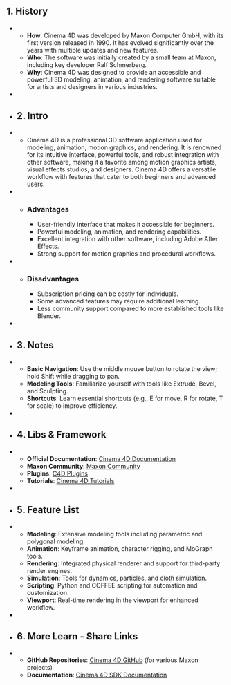 ## 1. History
-
	- **How**: Cinema 4D was developed by Maxon Computer GmbH, with its first version released in 1990. It has evolved significantly over the years with multiple updates and new features.
	- **Who**: The software was initially created by a small team at Maxon, including key developer Ralf Schmerberg.
	- **Why**: Cinema 4D was designed to provide an accessible and powerful 3D modeling, animation, and rendering software suitable for artists and designers in various industries.
-
- ## 2. Intro
-
	- Cinema 4D is a professional 3D software application used for modeling, animation, motion graphics, and rendering. It is renowned for its intuitive interface, powerful tools, and robust integration with other software, making it a favorite among motion graphics artists, visual effects studios, and designers. Cinema 4D offers a versatile workflow with features that cater to both beginners and advanced users.
-
	- ### Advantages
		- User-friendly interface that makes it accessible for beginners.
		- Powerful modeling, animation, and rendering capabilities.
		- Excellent integration with other software, including Adobe After Effects.
		- Strong support for motion graphics and procedural workflows.
-
	- ### Disadvantages
		- Subscription pricing can be costly for individuals.
		- Some advanced features may require additional learning.
		- Less community support compared to more established tools like Blender.
-
- ## 3. Notes
-
	- **Basic Navigation**: Use the middle mouse button to rotate the view; hold Shift while dragging to pan.
	- **Modeling Tools**: Familiarize yourself with tools like Extrude, Bevel, and Sculpting.
	- **Shortcuts**: Learn essential shortcuts (e.g., E for move, R for rotate, T for scale) to improve efficiency.
-
- ## 4. Libs & Framework
-
	- **Official Documentation**: [Cinema 4D Documentation](https://help.maxon.net/us/#Cinema_4D)
	- **Maxon Community**: [Maxon Community](https://www.maxon.net/en/community/)
	- **Plugins**: [C4D Plugins](https://www.c4dplugins.com/)
	- **Tutorials**: [Cinema 4D Tutorials](https://www.maxon.net/en/learn/tutorials/)
-
- ## 5. Feature List
-
	- **Modeling**: Extensive modeling tools including parametric and polygonal modeling.
	- **Animation**: Keyframe animation, character rigging, and MoGraph tools.
	- **Rendering**: Integrated physical renderer and support for third-party render engines.
	- **Simulation**: Tools for dynamics, particles, and cloth simulation.
	- **Scripting**: Python and COFFEE scripting for automation and customization.
	- **Viewport**: Real-time rendering in the viewport for enhanced workflow.
-
- ## 6. More Learn - Share Links
-
	- **GitHub Repositories**: [Cinema 4D GitHub](https://github.com/maxon3d) (for various Maxon projects)
	- **Documentation**: [Cinema 4D SDK Documentation](https://developers.maxon.net/docs/Cinema4DPythonSDK/)